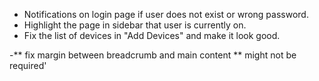 - Notifications on login page if user does not exist or wrong password.
- Highlight the page in sidebar that user is currently on.
- Fix the list of devices in "Add Devices" and make it look good.

-** fix margin between breadcrumb and main content
** might not be required'
